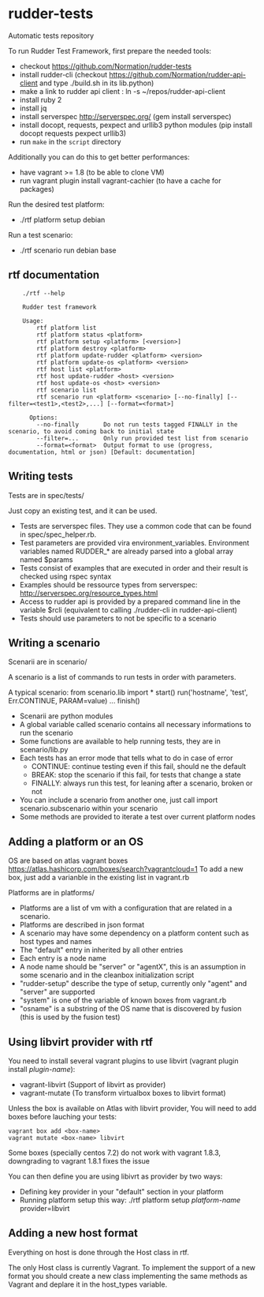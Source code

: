rudder-tests
============

Automatic tests repository

To run Rudder Test Framework, first prepare the needed tools:
- checkout https://github.com/Normation/rudder-tests
- install rudder-cli (checkout https://github.com/Normation/rudder-api-client and type ./build.sh in its lib.python)
- make a link to rudder api client : ln -s ~/repos/rudder-api-client
- install ruby 2
- install jq
- install serverspec http://serverspec.org/ (gem install serverspec)
- install docopt, requests, pexpect and urllib3 python modules (pip install docopt requests pexpect urllib3)
- run `make` in the `script` directory

Additionally you can do this to get better performances:
- have vagrant >= 1.8 (to be able to clone VM)
- run vagrant plugin install vagrant-cachier (to have a cache for packages)

Run the desired test platform:
- ./rtf platform setup debian 

Run a test scenario:
- ./rtf scenario run debian base


rtf documentation
-----------------
        ./rtf --help
        
        Rudder test framework
        
        Usage:
            rtf platform list
            rtf platform status <platform>
            rtf platform setup <platform> [<version>]
            rtf platform destroy <platform>
            rtf platform update-rudder <platform> <version>
            rtf platform update-os <platform> <version>
            rtf host list <platform>
            rtf host update-rudder <host> <version>
            rtf host update-os <host> <version>
            rtf scenario list
            rtf scenario run <platform> <scenario> [--no-finally] [--filter=<test1>,<test2>,...] [--format=<format>]
        
          Options:
            --no-finally       Do not run tests tagged FINALLY in the scenario, to avoid coming back to initial state
            --filter=...       Only run provided test list from scenario
            --format=<format>  Output format to use (progress, documentation, html or json) [Default: documentation]


Writing tests
-------------
Tests are in spec/tests/

Just copy an existing test, and it can be used.

- Tests are serverspec files. They use a common code that can be found in spec/spec_helper.rb.
- Test parameters are provided vira environment_variables. Environment variables named RUDDER_* are already parsed into a global array named $params
- Tests consist of examples that are executed in order and their result is checked using rspec syntax
- Examples should be ressource types from serverspec: http://serverspec.org/resource_types.html
- Access to rudder api is provided by a prepared command line in the variable $rcli (equivalent to calling ./rudder-cli in rudder-api-client) 
- Tests should use parameters to not be specific to a scenario


Writing a scenario
------------------
Scenarii are in scenario/

A scenario is a list of commands to run tests in order with parameters.

A typical scenario:
        from scenario.lib import *
        start()
        run('hostname', 'test', Err.CONTINUE, PARAM=value)
        ...
        finish()

- Scenarii are python modules
- A global variable called scenario contains all necessary informations to run the scenario
- Some functions are available to help running tests, they are in scenario/lib.py
- Each tests has an error mode that tells what to do in case of error 
  - CONTINUE: continue testing even if this fail, should ne the default
  - BREAK: stop the scenario if this fail, for tests that change a state
  - FINALLY: always run this test, for leaning after a scenario, broken or not
- You can include a scenario from another one, just call import scenario.subscenario within your scenario
- Some methods are provided to iterate a test over current platform nodes 


Adding a platform or an OS
--------------------------
OS are based on atlas vagrant boxes https://atlas.hashicorp.com/boxes/search?vagrantcloud=1
To add a new box, just add a varianble in the existing list in vagrant.rb

Platforms are in platforms/

- Platforms are a list of vm with a configuration that are related in a scenario.
- Platforms are described in json format
- A scenario may have some dependency on a platform content such as host types and names
- The "default" entry in inherited by all other entries
- Each entry is a node name
- A node name should be "server" or "agentX", this is an assumption in some scenario and in the cleanbox initialization script
- "rudder-setup" describe the type of setup, currently only "agent" and "server" are supported
- "system" is one of the variable of known boxes from vagrant.rb
- "osname" is a substring of the OS name that is discovered by fusion (this is used by the fusion test)

Using libvirt provider with rtf
--------------------------
You need to install several vagrant plugins to use libvirt (vagrant plugin install *plugin-name*): 
- vagrant-libvirt (Support of libvirt as provider)
- vagrant-mutate (To transform virtualbox boxes to libvirt format)

Unless the box is available on Atlas with libvirt provider, You will need to add boxes before lauching your tests:
```
vagrant box add <box-name>
vagrant mutate <box-name> libvirt
```
Some boxes (specially centos 7.2) do not work with vagrant 1.8.3, downgrading to vagrant 1.8.1 fixes the issue

You can then define you are using libivrt as provider by two ways:
- Defining key provider in your "default" section in your platform
- Running platform setup this way: ./rtf platform setup *platform-name*  provider=libvirt


Adding a new host format
------------------------
Everything on host is done through the Host class in rtf.

The only Host class is currently Vagrant. To implement the support of a new format you should create a new class implementing the same methods as Vagrant and deplare it in the host_types variable.

